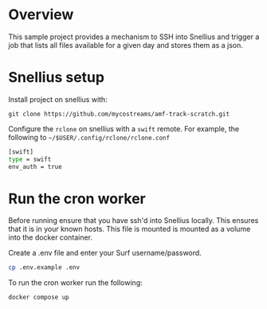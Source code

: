 # Overview

This sample project provides a mechanism to SSH into Snellius and trigger a job that 
lists all files available for a given day and stores them as a json.


# Snellius setup

Install project on snellius with:

```
git clone https://github.com/mycostreams/amf-track-scratch.git
```

Configure the `rclone` on snellius with a `swift` remote. For example, the following to `~/$USER/.config/rclone/rclone.conf`

```bash
[swift]
type = swift
env_auth = true
```

# Run the cron worker

Before running ensure that you have ssh'd into Snellius locally. This ensures that it is in your known hosts.  This file is mounted is mounted as a volume into the docker container.


Create a .env file and enter your Surf username/password.
```bash
cp .env.example .env
```


To run the cron worker run the following:
```bash
docker compose up
```
